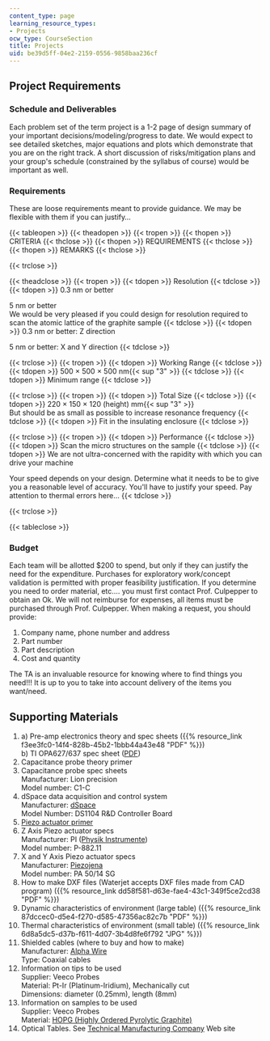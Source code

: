 ```yaml
---
content_type: page
learning_resource_types:
- Projects
ocw_type: CourseSection
title: Projects
uid: be39d5ff-04e2-2159-0556-9858baa236cf
---
```


Project Requirements
--------------------

### Schedule and Deliverables

Each problem set of the term project is a 1-2 page of design summary of your important decisions/modeling/progress to date. We would expect to see detailed sketches, major equations and plots which demonstrate that you are on the right track. A short discussion of risks/mitigation plans and your group's schedule (constrained by the syllabus of course) would be important as well.

### Requirements

These are loose requirements meant to provide guidance. We may be flexible with them if you can justify…

{{< tableopen >}}
{{< theadopen >}}
{{< tropen >}}
{{< thopen >}}
CRITERIA
{{< thclose >}}
{{< thopen >}}
REQUIREMENTS
{{< thclose >}}
{{< thopen >}}
REMARKS
{{< thclose >}}

{{< trclose >}}

{{< theadclose >}}
{{< tropen >}}
{{< tdopen >}}
Resolution
{{< tdclose >}}
{{< tdopen >}}
0.3 nm or better  
  
5 nm or better  
We would be very pleased if you could design for resolution required to scan the atomic lattice of the graphite sample
{{< tdclose >}}
{{< tdopen >}}
0.3 nm or better: Z direction  
  
5 nm or better: X and Y direction
{{< tdclose >}}

{{< trclose >}}
{{< tropen >}}
{{< tdopen >}}
Working Range
{{< tdclose >}}
{{< tdopen >}}
500 × 500 × 500 nm{{< sup "3" >}}
{{< tdclose >}}
{{< tdopen >}}
Minimum range
{{< tdclose >}}

{{< trclose >}}
{{< tropen >}}
{{< tdopen >}}
Total Size
{{< tdclose >}}
{{< tdopen >}}
220 × 150 × 120 (height) mm{{< sup "3" >}}  
But should be as small as possible to increase resonance frequency
{{< tdclose >}}
{{< tdopen >}}
Fit in the insulating enclosure
{{< tdclose >}}

{{< trclose >}}
{{< tropen >}}
{{< tdopen >}}
Performance
{{< tdclose >}}
{{< tdopen >}}
Scan the micro structures on the sample
{{< tdclose >}}
{{< tdopen >}}
We are not ultra-concerned with the rapidity with which you can drive your machine  
  
Your speed depends on your design. Determine what it needs to be to give you a reasonable level of accuracy. You'll have to justify your speed. Pay attention to thermal errors here…
{{< tdclose >}}

{{< trclose >}}

{{< tableclose >}}

### Budget

Each team will be allotted $200 to spend, but only if they can justify the need for the expenditure. Purchases for exploratory work/concept validation is permitted with proper feasibility justification. If you determine you need to order material, etc…. you must first contact Prof. Culpepper to obtain an Ok. We will not reimburse for expenses, all items must be purchased through Prof. Culpepper. When making a request, you should provide:

1.  Company name, phone number and address
2.  Part number
3.  Part description
4.  Cost and quantity

The TA is an invaluable resource for knowing where to find things you need!!! It is up to you to take into account delivery of the items you want/need.

Supporting Materials
--------------------

1.  a) Pre-amp electronics theory and spec sheets ({{% resource_link f3ee3fc0-14f4-828b-45b2-1bbb44a43e48 "PDF" %}})  
    b) TI OPA627/637 spec sheet ([PDF](http://focus.ti.com/lit/ds/symlink/opa627.pdf))
2.  Capacitance probe theory primer
3.  Capacitance probe spec sheets  
    Manufacturer: Lion precision  
    Model number: C1-C
4.  dSpace data acquisition and control system  
    Manufacturer: [dSpace](http://www.dspace.de/)  
    Model Number: DS1104 R&D Controller Board
5.  [Piezo actuator primer](https://www.pi-usa.us/en/products/piezo-actuators-stacks-benders-tubes/)
6.  Z Axis Piezo actuator specs  
    Manufacturer: PI ([Physik Instrumente](https://www.physikinstrumente.com/en/))  
    Model number: P-882.11
7.  X and Y Axis Piezo actuator specs  
    Manufacturer: [Piezojena](http://www.piezojena.com/)  
    Model number: PA 50/14 SG
8.  How to make DXF files (Waterjet accepts DXF files made from CAD program) ({{% resource_link dd58f581-d63e-fae4-43c1-349f5ce2cd38 "PDF" %}})
9.  Dynamic characteristics of environment (large table) ({{% resource_link 87dccec0-d5e4-f270-d585-47356ac82c7b "PDF" %}})
10.  Thermal characteristics of environment (small table) ({{% resource_link 6d8a5dc5-d37b-f611-4d07-3b4d8fe6f792 "JPG" %}})
11.  Shielded cables (where to buy and how to make)  
    Manufacturer: [Alpha Wire](http://www.alphawire.com/)  
    Type: Coaxial cables 
12.  Information on tips to be used  
    Supplier: Veeco Probes  
    Material: Pt-Ir (Platinum-Iridium), Mechanically cut  
    Dimensions: diameter (0.25mm), length (8mm)
13.  Information on samples to be used  
    Supplier: Veeco Probes  
    Material: [HOPG (Highly Ordered Pyrolytic Graphite)](https://www.2spi.com/category/hopg/)
14.  Optical Tables. See [Technical Manufacturing Company](http://www.techmfg.com/) Web site